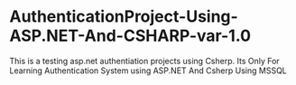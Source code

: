 # AuthenticationProject-Using-ASP.NET-And-CSHARP-var-1.0
This is a testing asp.net authentiation projects using Csherp.
Its Only For Learning Authentication System using ASP.NET And Csherp Using MSSQL
